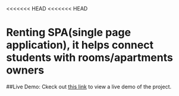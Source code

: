 <<<<<<< HEAD
<<<<<<< HEAD
# Renting SPA(single page application), it helps connect students with rooms/apartments owners

##Live Demo:
Ckeck out [this link](https://coloc-kech.netlify.app/) to view a live demo of the project.
